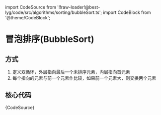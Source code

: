 import CodeSource from '!!raw-loader!@best-lyg/code/src/algorithms/sorting/bubbleSort.ts';
import CodeBlock from '@theme/CodeBlock';

# 冒泡排序(BubbleSort)

## 方式

1. 定义双循环，外层指向最后一个未排序元素，内层指向首元素
1. 每个指向的元素与前一个元素作比较，如果前一个元素大，则交换两个元素



## 核心代码

<CodeBlock language="tsx">{CodeSource}</CodeBlock>